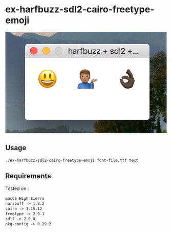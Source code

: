 # ex-harfbuzz-sdl2-cairo-freetype-emoji

![example](screen.png)

## Usage
`./ex-harfbuzz-sdl2-cairo-freetype-emoji font-file.ttf text`

## Requirements

Tested on :
```
macOS High Sierra
harzbuff -> 1.8.2
cairo -> 1.15.12
freetype -> 2.9.1
sdl2 -> 2.0.8
pkg-config -> 0.29.2
```
